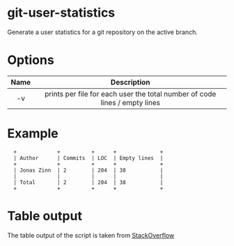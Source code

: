 # git-user-statistics
Generate a user statistics for a git repository on the active branch.

# Options

| Name | Description |
|:----:|:-----------:|
| -v | prints per file for each user the total number of code lines / empty lines |


# Example
```
  +             +          +      +              +
  | Author      | Commits  | LOC  | Empty lines  |
  +             +          +      +              +
  | Jonas Zinn  | 2        | 204  | 38           |
  |             |          |      |              |
  | Total       | 2        | 204  | 38           |
  +             +          +      +              +
```


# Table output
The table output of the script is taken from [StackOverflow](https://stackoverflow.com/questions/12768907/how-to-align-the-columns-of-tables-in-bash)
